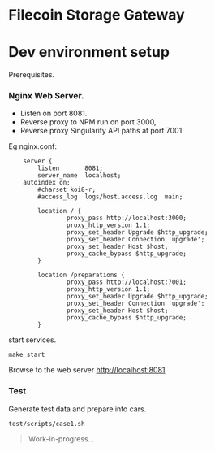 # Filecoin Storage Gateway


# Dev environment setup

Prerequisites.

### Nginx Web Server.
* Listen on port 8081. 
* Reverse proxy to NPM run on port 3000, 
* Reverse proxy Singularity API paths at port 7001

Eg nginx.conf:
```
    server {
        listen       8081;
        server_name  localhost;
	autoindex on;
        #charset koi8-r;
        #access_log  logs/host.access.log  main;

        location / {
                proxy_pass http://localhost:3000;
                proxy_http_version 1.1;
                proxy_set_header Upgrade $http_upgrade;
                proxy_set_header Connection 'upgrade';
                proxy_set_header Host $host;
                proxy_cache_bypass $http_upgrade;
        }

        location /preparations {
                proxy_pass http://localhost:7001;
                proxy_http_version 1.1;
                proxy_set_header Upgrade $http_upgrade;
                proxy_set_header Connection 'upgrade';
                proxy_set_header Host $host;
                proxy_cache_bypass $http_upgrade;
        }
```

start services.

```
make start
```

Browse to the web server [http://localhost:8081](http://localhost:8081)


### Test

Generate test data and prepare into cars.
```
test/scripts/case1.sh
```

> Work-in-progress...

